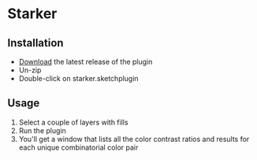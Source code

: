 # Starker

## Installation

- [Download](../../releases/latest/download/starker.sketchplugin.zip) the latest release of the plugin
- Un-zip
- Double-click on starker.sketchplugin

## Usage

1. Select a couple of layers with fills
2. Run the plugin
3. You'll get a window that lists all the color contrast ratios and results for each unique combinatorial color pair
